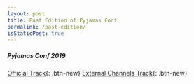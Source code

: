 ```yaml
---
layout: post
title: Past Edition of Pyjamas Conf
permalink: /past-edition/
isStaticPost: true
---
```


##### Pyjamas Conf 2019

[Official Track](https://www.youtube.com/watch?v=8wAmTH9hBac&list=PLiwrSoq9tHkHKIevwB2gLbZLxedUpd7Wt){: .btn-new}
[External Channels Track](https://www.youtube.com/watch?v=-qWySnuoaTM&list=PLiwrSoq9tHkGv_xv1qO6s-5FZyLXbzbOT){: .btn-new}

<img class="img-responsive feature-image" src="{{ site.baseurl }}/img/sections-background/past-edition.jpg" style="display:none">
